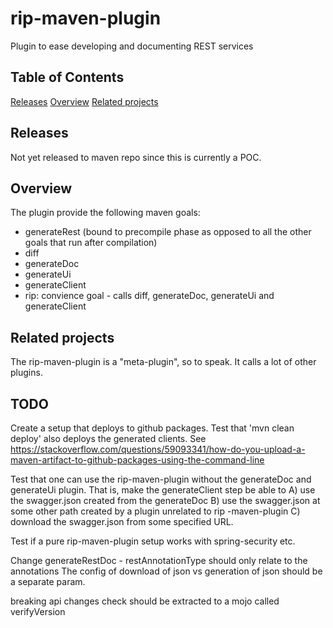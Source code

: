 # rip-maven-plugin
Plugin to ease developing and documenting REST services

## Table of Contents
[Releases](#releases)
[Overview](#overview)
[Related projects](#related-projects)

## Releases
Not yet released to maven repo since this is currently a POC.

## Overview
The plugin provide the following maven goals:
* generateRest (bound to precompile phase as opposed to all the other goals that run after compilation)
* diff
* generateDoc
* generateUi
* generateClient
* rip: convience goal - calls diff, generateDoc, generateUi and generateClient

## Related projects
The rip-maven-plugin is a "meta-plugin", so to speak. It calls a lot of other plugins.


## TODO
Create a setup that deploys to github packages. Test that 'mvn clean deploy'
also deploys the generated clients. See https://stackoverflow.com/questions/59093341/how-do-you-upload-a-maven-artifact-to-github-packages-using-the-command-line

Test that one can use the rip-maven-plugin without the generateDoc and generateUi 
plugin. That is, make the generateClient step be able to 
A) use the swagger.json created from the generateDoc
B) use the swagger.json at some other path created by a plugin unrelated to rip
-maven-plugin
C) download the swagger.json from some specified URL.

Test if a pure rip-maven-plugin setup works with spring-security etc.

Change generateRestDoc - restAnnotationType should only relate to the annotations
The config of download of json vs generation of json should be a separate param.

breaking api changes check should be extracted to a mojo called verifyVersion
